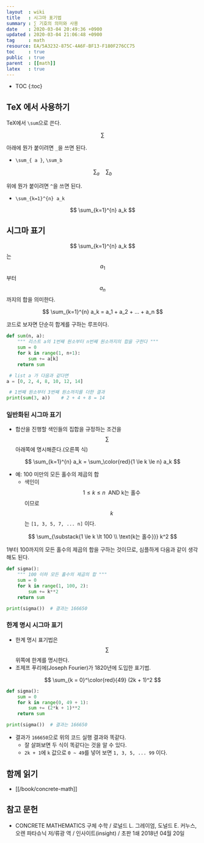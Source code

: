 ```yaml
---
layout  : wiki
title   : 시그마 표기법
summary : ∑ 기호의 의미와 사용
date    : 2020-03-04 20:49:36 +0900
updated : 2020-03-04 21:06:48 +0900
tag     : math
resource: EA/5A3232-875C-4A6F-BF13-F180F276CC75
toc     : true
public  : true
parent  : [[math]]
latex   : true
---
```

* TOC
{:toc}

## TeX 에서 사용하기

TeX에서 `\sum`으로 쓴다.

$$ \sum $$

아래에 뭔가 붙이려면 `_`을 쓰면 된다.

* `\sum_{ a }`, `\sum_b`

$$ \sum_{ a } \quad \sum_b $$

위에 뭔가 붙이려면 `^`을 쓰면 된다.

* `\sum_{k=1}^{n} a_k`

$$ \sum_{k=1}^{n} a_k $$

## 시그마 표기

$$ \sum_{k=1}^{n} a_k $$ 는 $$a_1$$ 부터 $$a_n$$ 까지의 합을 의미한다.

$$ \sum_{k=1}^{n} a_k = a_1 + a_2 + ... + a_n $$

코드로 보자면 단순히 합계를 구하는 루프이다.

```python
def sum(n, a):
    """ 리스트 a의 1번째 원소부터 n번째 원소까지의 합을 구한다 """
    sum = 0
    for k in range(1, n+1):
        sum += a[k]
    return sum

 # list a 가 다음과 같다면
a = [0, 2, 4, 8, 10, 12, 14]

 # 1번째 원소부터 3번째 원소까지를 더한 결과
print(sum(3, a))    # 2 + 4 + 8 = 14
```


### 일반화된 시그마 표기

* 합산을 진행할 색인들의 집합을 규정하는 조건을 $$\sum$$ 아래쪽에 명시해준다.(오른쪽 식)

$$
\sum_{k=1}^{n} a_k = \sum_\color{red}{1 \le k \le n} a_k
$$

* 예: 100 미만의 모든 홀수의 제곱의 합
    * 색인이 $$1 \le k \le n \; \text{ AND  k는 홀수 }$$이므로 $$k$$는 `[1, 3, 5, 7, ... n]` 이다.

$$
\sum_{\substack{1 \le k \lt 100 \\ \text{k는 홀수}}} k^2
$$

1부터 100까지의 모든 홀수의 제곱의 합을 구하는 것이므로, 심플하게 다음과 같이 생각해도 된다.

```python
def sigma():
    """ 100 이하 모든 홀수의 제곱의 합 """
    sum = 0
    for k in range(1, 100, 2):
        sum += k**2
    return sum

print(sigma())  # 결과는 166650
```


### 한계 명시 시그마 표기

* 한계 명시 표기법은 $$\sum$$ 위쪽에 한계를 명시한다.
* 조제프 푸리에(Joseph Fourier)가 1820년에 도입한 표기법.

$$
\sum_{k = 0}^\color{red}{49} (2k + 1)^2
$$

```python
def sigma():
    sum = 0
    for k in range(0, 49 + 1):
        sum += (2*k + 1)**2
    return sum

print(sigma())  # 결과는 166650
```

* 결과가 `166650`으로 위의 코드 실행 결과와 똑같다.
    * 잘 살펴보면 두 식이 똑같다는 것을 알 수 있다.
    * `2k + 1`에 `k` 값으로 `0 ~ 49`를 넣어 보면 `1, 3, 5, ... 99` 이다.


## 함께 읽기

* [[/book/concrete-math]]

## 참고 문헌

* CONCRETE MATHEMATICS 구체 수학 / 로널드 L. 그레이엄, 도널드 E. 커누스, 오렌 파타슈닉 저/류광 역 / 인사이트(insight) / 초판 1쇄 2018년 04월 20일

